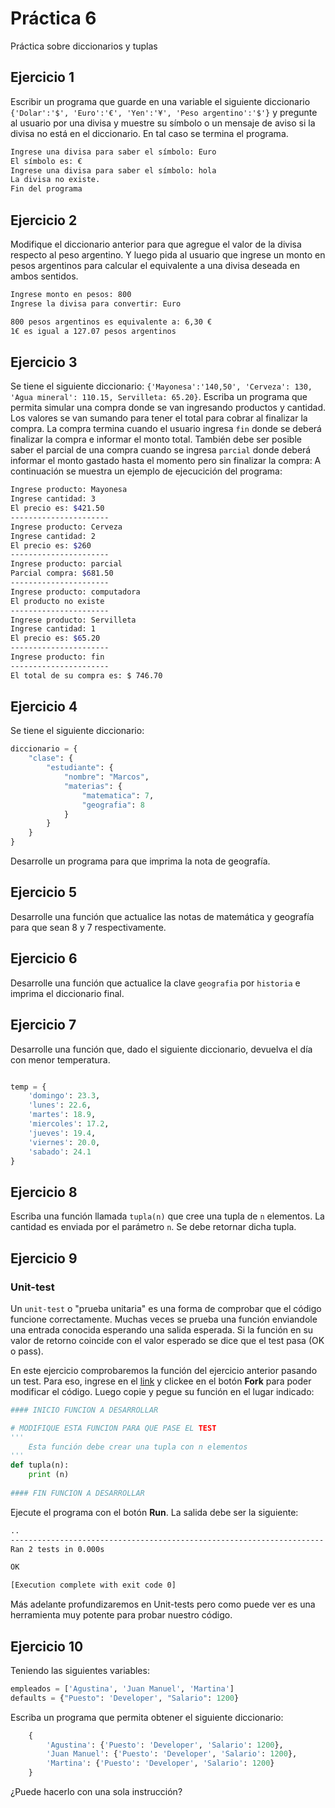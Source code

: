 # Práctica 6

Práctica sobre diccionarios y tuplas


## Ejercicio 1

Escribir un programa que guarde en una variable el siguiente diccionario `{'Dolar':'$', 'Euro':'€', 'Yen':'¥', 'Peso argentino':'$'}` y pregunte al usuario por una divisa y muestre su símbolo o un mensaje de aviso si la divisa no está en el diccionario. En tal caso se termina el programa.

```bash
Ingrese una divisa para saber el símbolo: Euro
El símbolo es: €
Ingrese una divisa para saber el símbolo: hola
La divisa no existe.
Fin del programa
```

## Ejercicio 2

Modifique el diccionario anterior para que agregue el valor de la divisa respecto al peso argentino. Y luego pida al usuario que ingrese un monto en pesos argentinos para calcular el equivalente a una divisa deseada en ambos sentidos.

```bash
Ingrese monto en pesos: 800
Ingrese la divisa para convertir: Euro

800 pesos argentinos es equivalente a: 6,30 €
1€ es igual a 127.07 pesos argentinos

```

## Ejercicio 3

Se tiene el siguiente diccionario:
`{'Mayonesa':'140,50', 'Cerveza': 130, 'Agua mineral': 110.15, Servilleta: 65.20}`.
Escriba un programa que permita simular una compra donde se van ingresando productos y cantidad. Los valores se van sumando para tener el total para cobrar al finalizar la compra.
La compra termina cuando el usuario ingresa `fin` donde se deberá finalizar la compra e informar el monto total.
También debe ser posible saber el parcial de una compra cuando se ingresa `parcial` donde deberá informar el monto gastado hasta el momento pero sin finalizar la compra:
A continuación se muestra un ejemplo de ejecucición del programa:

```bash
Ingrese producto: Mayonesa
Ingrese cantidad: 3
El precio es: $421.50
----------------------
Ingrese producto: Cerveza
Ingrese cantidad: 2
El precio es: $260
----------------------
Ingrese producto: parcial
Parcial compra: $681.50
----------------------
Ingrese producto: computadora
El producto no existe
----------------------
Ingrese producto: Servilleta
Ingrese cantidad: 1
El precio es: $65.20
----------------------
Ingrese producto: fin
----------------------
El total de su compra es: $ 746.70
```

## Ejercicio 4
Se tiene el siguiente diccionario:
```python
diccionario = {
    "clase": {
        "estudiante": {
            "nombre": "Marcos",
            "materias": {
                "matematica": 7,
                "geografia": 8
            }
        }
    }
}
```

Desarrolle un programa para que imprima la nota de geografía.

## Ejercicio 5

Desarrolle una función que actualice las notas de matemática y geografía para que sean 8 y 7 respectivamente.

## Ejercicio 6

Desarrolle una función que actualice la clave `geografia` por `historia` e imprima el diccionario final.

## Ejercicio 7

Desarrolle una función que, dado el siguiente diccionario, devuelva el día con menor temperatura.

```python

temp = {
    'domingo': 23.3,
    'lunes': 22.6,
    'martes': 18.9,
    'miercoles': 17.2,
    'jueves': 19.4,
    'viernes': 20.0,
    'sabado': 24.1
}

```

## Ejercicio 8

Escriba una función llamada `tupla(n)` que cree una tupla de `n` elementos. La cantidad es enviada por el parámetro `n`. Se debe retornar dicha tupla.

## Ejercicio 9

### Unit-test
Un `unit-test` o "prueba unitaria" es una forma de comprobar que el código funcione correctamente. Muchas veces se prueba una función enviandole una entrada conocida esperando una salida esperada. Si la función en su valor de retorno coincide con el valor esperado se dice que el test pasa (OK o pass).

En este ejercicio comprobaremos la función del ejercicio anterior pasando un test. Para eso, ingrese en el [link]("https://www.mycompiler.io/view/HmQb6r2sS3q") y clickee en el botón __Fork__ para poder modificar el código. Luego copie y pegue su función en el lugar indicado:

```python
#### INICIO FUNCION A DESARROLLAR

# MODIFIQUE ESTA FUNCION PARA QUE PASE EL TEST
'''
    Esta función debe crear una tupla con n elementos
'''
def tupla(n):
    print (n)
    
#### FIN FUNCION A DESARROLLAR
```

Ejecute el programa con el botón __Run__. La salida debe ser la siguiente:

```bash
..
----------------------------------------------------------------------
Ran 2 tests in 0.000s

OK

[Execution complete with exit code 0]
```

Más adelante profundizaremos en Unit-tests pero como puede ver es una herramienta muy potente para probar nuestro código.

## Ejercicio 10

Teniendo las siguientes variables:
```python
empleados = ['Agustina', 'Juan Manuel', 'Martina']
defaults = {"Puesto": 'Developer', "Salario": 1200}
```

Escriba un programa que permita obtener el siguiente diccionario:
```python
    {
        'Agustina': {'Puesto': 'Developer', 'Salario': 1200},
        'Juan Manuel': {'Puesto': 'Developer', 'Salario': 1200},
        'Martina': {'Puesto': 'Developer', 'Salario': 1200}
    }

```

¿Puede hacerlo con una sola instrucción?









